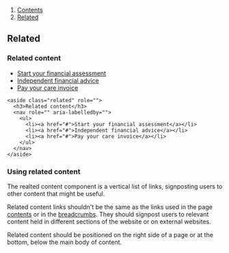 <div class="breadcrumbs">
  <ol>
    <li><a href="/docs/core/contents">Contents</a></li>
    <li><a href="#">Related</a></li>
  </ol>
</div>

## Related

<aside class="related" role="">
  <h3>Related content</h3>
  <nav role="" aria-labelledby="">
    <ul>
      <li><a href="#">Start your financial assessment</a></li>
      <li><a href="#">Independent financial advice</a></li>
      <li><a href="#">Pay your care invoice</a></li>
    </ul>
  </nav>
</aside>

    <aside class="related" role="">
      <h3>Related content</h3>
      <nav role="" aria-labelledby="">
        <ul>
          <li><a href="#">Start your financial assessment</a></li>
          <li><a href="#">Independent financial advice</a></li>
          <li><a href="#">Pay your care invoice</a></li>
        </ul>
      </nav>
    </aside>

### Using related content

The realted content component is a vertical list of links, signposting users to other content that might be useful.

Related content links shouldn't be the same as the links used in the page <a href="contents">contents</a> or in the <a href="breadcrumbs">breadcrumbs</a>. They should signpost users to relevant content held in different sections of the website or on external websites.

Related content should be positioned on the right side of a page or at the bottom, below the main body of content.
